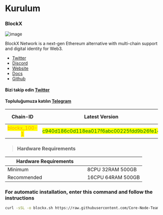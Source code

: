 # Kurulum

### BlockX

![image](https://github.com/Core-Node-Team/Services/assets/91562185/4903bdf7-9efe-4a05-a3e7-78a1ddedf2f8)

BlockX Network is a next-gen Ethereum alternative with multi-chain support and digital identity for Web3.

* [Twitter](https://twitter.com/BlockXnet)
* [Discord](https://discord.gg/4DHNw64w)
* [Website](https://www.blockxnet.com/)
* [Docs](https://docs.blockxnet.com/)
* [Github](https://github.com/BlockXLabs)

#### Bizi takip edin [Twitter](https://twitter.com/corenodeHQ)

#### Topluluğumuza katılın [Telegram](https://t.me/corenodechat)

<table data-full-width="false"><thead><tr><th align="center">Chain-ID</th><th align="center">Latest Version</th><th align="center">Custom Port</th></tr></thead><tbody><tr><td align="center"><mark style="color:orange;">blockx_100-1</mark></td><td align="center"><mark style="color:green;">c940d186c0d118ea017f6abc00225fdd9b26fe14</mark></td><td align="center"><mark style="color:yellow;">122</mark></td></tr></tbody></table>

> ### Hardware Requirements

<table data-header-hidden data-full-width="false"><thead><tr><th width="247">Hardware Requirements</th><th></th></tr></thead><tbody><tr><td>Minimum</td><td>8CPU 32RAM 500GB</td></tr><tr><td>Recommended</td><td>16CPU 64RAM 500GB</td></tr></tbody></table>

### For automatic installation, enter this command and follow the instructions

```bash
curl -sSL -o blockx.sh https://raw.githubusercontent.com/Core-Node-Team/scripts/main/blockx/install.sh && chmod +x blockx.sh && bash ./blockx.sh && source $HOME/.bash_profile && rm blockx.sh 
```
